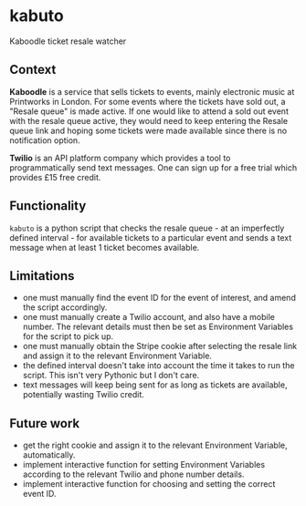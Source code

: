 # kabuto

Kaboodle ticket resale watcher

## Context

**Kaboodle** is a service that sells tickets to events, mainly electronic music at Printworks in London. For some events where the tickets have sold out, a "Resale queue" is made active. If one would like to attend a sold out event with the resale queue active, they would need to keep entering the Resale queue link and hoping some tickets were made available since there is no notification option. 

**Twilio** is an API platform company which provides a tool to programmatically send text messages. One can sign up for a free trial which provides £15 free credit.

## Functionality

`kabuto` is a python script that checks the resale queue - at an imperfectly defined interval - for available tickets to a particular event and sends a text message when at least 1 ticket becomes available.

## Limitations

- one must manually find the event ID for the event of interest, and amend the script accordingly.
- one must manually create a Twilio account, and also have a mobile number. The relevant details must then be set as Environment Variables for the script to pick up.
- one must manually obtain the Stripe cookie after selecting the resale link and assign it to the relevant Environment Variable.
- the defined interval doesn't take into account the time it takes to run the script. This isn't very Pythonic but I don't care.
- text messages will keep being sent for as long as tickets are available, potentially wasting Twilio credit.

## Future work

- get the right cookie and assign it to the relevant Environment Variable, automatically.
- implement interactive function for setting Environment Variables according to the relevant Twilio and phone number details. 
- implement interactive function for choosing and setting the correct event ID. 
